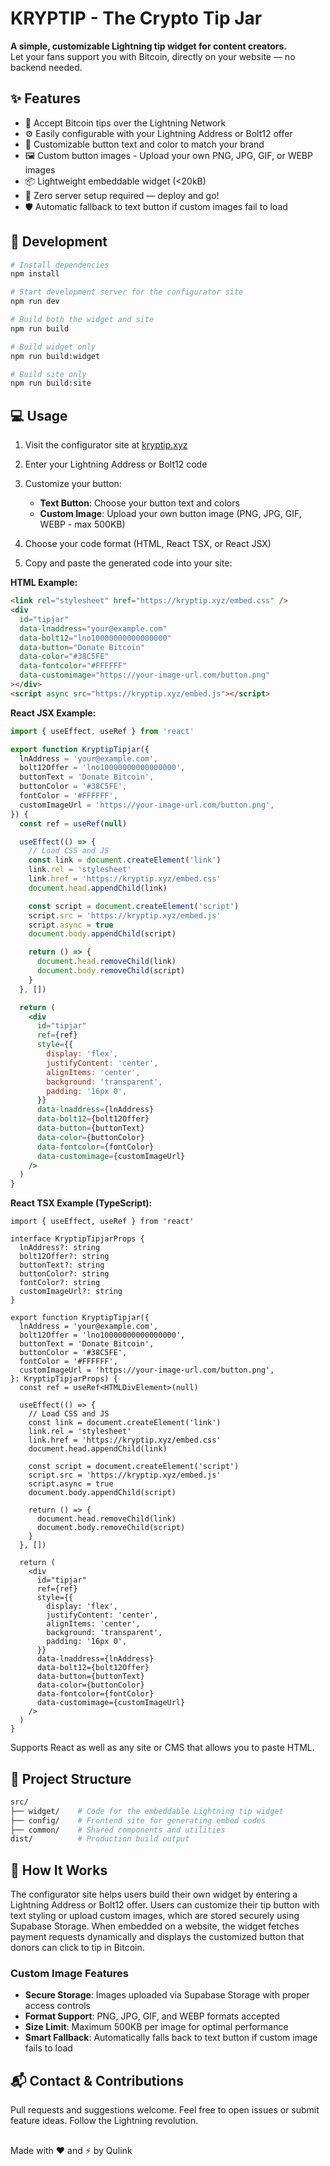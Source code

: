 # KRYPTIP - The Crypto Tip Jar

**A simple, customizable Lightning tip widget for content creators.**  
Let your fans support you with Bitcoin, directly on your website — no backend needed.

## ✨ Features

- 💸 Accept Bitcoin tips over the Lightning Network
- ⚙️ Easily configurable with your Lightning Address or Bolt12 offer
- 🎨 Customizable button text and color to match your brand
- 🖼️ Custom button images - Upload your own PNG, JPG, GIF, or WEBP images
- 📦 Lightweight embeddable widget (<20kB)
- 🚀 Zero server setup required — deploy and go!
- 🛡️ Automatic fallback to text button if custom images fail to load

## 🔧 Development

```bash
# Install dependencies
npm install

# Start development server for the configurator site
npm run dev

# Build both the widget and site
npm run build

# Build widget only
npm run build:widget

# Build site only
npm run build:site
```

## 💻 Usage

1. Visit the configurator site at [kryptip.xyz](https://kryptip.xyz)

2. Enter your Lightning Address or Bolt12 code

3. Customize your button:
   - **Text Button**: Choose your button text and colors
   - **Custom Image**: Upload your own button image (PNG, JPG, GIF, WEBP - max 500KB)

4. Choose your code format (HTML, React TSX, or React JSX)

5. Copy and paste the generated code into your site:

**HTML Example:**

```html
<link rel="stylesheet" href="https://kryptip.xyz/embed.css" />
<div
  id="tipjar"
  data-lnaddress="your@example.com"
  data-bolt12="lno10000000000000000"
  data-button="Donate Bitcoin"
  data-color="#38C5FE"
  data-fontcolor="#FFFFFF"
  data-customimage="https://your-image-url.com/button.png"
></div>
<script async src="https://kryptip.xyz/embed.js"></script>
```

**React JSX Example:**

```jsx
import { useEffect, useRef } from 'react'

export function KryptipTipjar({
  lnAddress = 'your@example.com',
  bolt12Offer = 'lno10000000000000000',
  buttonText = 'Donate Bitcoin',
  buttonColor = '#38C5FE',
  fontColor = '#FFFFFF',
  customImageUrl = 'https://your-image-url.com/button.png',
}) {
  const ref = useRef(null)

  useEffect(() => {
    // Load CSS and JS
    const link = document.createElement('link')
    link.rel = 'stylesheet'
    link.href = 'https://kryptip.xyz/embed.css'
    document.head.appendChild(link)

    const script = document.createElement('script')
    script.src = 'https://kryptip.xyz/embed.js'
    script.async = true
    document.body.appendChild(script)

    return () => {
      document.head.removeChild(link)
      document.body.removeChild(script)
    }
  }, [])

  return (
    <div
      id="tipjar"
      ref={ref}
      style={{
        display: 'flex',
        justifyContent: 'center',
        alignItems: 'center',
        background: 'transparent',
        padding: '16px 0',
      }}
      data-lnaddress={lnAddress}
      data-bolt12={bolt12Offer}
      data-button={buttonText}
      data-color={buttonColor}
      data-fontcolor={fontColor}
      data-customimage={customImageUrl}
    />
  )
}
```

**React TSX Example (TypeScript):**

```tsx
import { useEffect, useRef } from 'react'

interface KryptipTipjarProps {
  lnAddress?: string
  bolt12Offer?: string
  buttonText?: string
  buttonColor?: string
  fontColor?: string
  customImageUrl?: string
}

export function KryptipTipjar({
  lnAddress = 'your@example.com',
  bolt12Offer = 'lno10000000000000000',
  buttonText = 'Donate Bitcoin',
  buttonColor = '#38C5FE',
  fontColor = '#FFFFFF',
  customImageUrl = 'https://your-image-url.com/button.png',
}: KryptipTipjarProps) {
  const ref = useRef<HTMLDivElement>(null)

  useEffect(() => {
    // Load CSS and JS
    const link = document.createElement('link')
    link.rel = 'stylesheet'
    link.href = 'https://kryptip.xyz/embed.css'
    document.head.appendChild(link)

    const script = document.createElement('script')
    script.src = 'https://kryptip.xyz/embed.js'
    script.async = true
    document.body.appendChild(script)

    return () => {
      document.head.removeChild(link)
      document.body.removeChild(script)
    }
  }, [])

  return (
    <div
      id="tipjar"
      ref={ref}
      style={{
        display: 'flex',
        justifyContent: 'center',
        alignItems: 'center',
        background: 'transparent',
        padding: '16px 0',
      }}
      data-lnaddress={lnAddress}
      data-bolt12={bolt12Offer}
      data-button={buttonText}
      data-color={buttonColor}
      data-fontcolor={fontColor}
      data-customimage={customImageUrl}
    />
  )
}
```

Supports React as well as any site or CMS that allows you to paste HTML.

## 📁 Project Structure

```bash
src/
├── widget/    # Code for the embeddable Lightning tip widget
├── config/    # Frontend site for generating embed codes
├── common/    # Shared components and utilities
dist/          # Production build output
```

## 🧠 How It Works

The configurator site helps users build their own widget by entering a Lightning Address or Bolt12 offer. Users can customize their tip button with text styling or upload custom images, which are stored securely using Supabase Storage. When embedded on a website, the widget fetches payment requests dynamically and displays the customized button that donors can click to tip in Bitcoin.

### Custom Image Features

- **Secure Storage**: Images uploaded via Supabase Storage with proper access controls
- **Format Support**: PNG, JPG, GIF, and WEBP formats accepted
- **Size Limit**: Maximum 500KB per image for optimal performance
- **Smart Fallback**: Automatically falls back to text button if custom image fails to load

## 📬 Contact & Contributions

Pull requests and suggestions welcome.
Feel free to open issues or submit feature ideas.
Follow the Lightning revolution.

##

Made with ❤️ and ⚡ by Qulink
